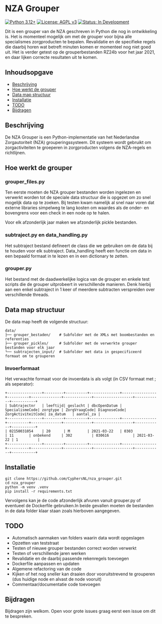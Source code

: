 # NZA Grouper

[![Python 3.12+](https://img.shields.io/badge/python-3.12+-blue.svg)](https://www.python.org/downloads/release/python-3120/)
[![License: AGPL v3](https://img.shields.io/badge/License-AGPL%20v3-blue.svg)](https://www.gnu.org/licenses/agpl-3.0)
[![Status: In Development](https://img.shields.io/badge/Status-In%20Development-orange.svg)]()

Dit is een grouper van de NZA geschreven in Python die nog in ontwikkeling is. Het is momenteel mogelijk om met de grouper voor bijna alle specialismes zorgproducten te bepalen. Revalidatie en de specifieke regels die daarbij horen wat betreft minuten komen er momenteel nog niet goed uit. Het is verder getest op de grouperbestanden RZ24b voor het jaar 2021, en daar lijken correcte resultaten uit te komen.

## Inhoudsopgave
- [Beschrijving](#beschrijving)
- [Hoe werkt de grouper](#hoe-werkt-de-grouper)
- [Data map structuur](#Data-map-structuur)
- [Installatie](#installatie)
- [TODO](#todo)
- [Bijdragen](#bijdragen)

## Beschrijving
De NZA Grouper is een Python-implementatie van het Nederlandse Zorgautoriteit (NZA) grouperingssysteem. Dit systeem wordt gebruikt om zorgactiviteiten te groeperen in zorgproducten volgens de NZA-regels en richtlijnen.

## Hoe werkt de grouper

### grouper_files.py
Ten eerste moeten de NZA grouper bestanden worden ingelezen en verwerkt worden tot de speciale data structuur die is opgezet om zo snel mogelijk data op te zoeken. Bij testen kwam namelijk al snel naar voren dat externe libraries simpelweg te lang kosten om waardes als de onder- en bovengrens voor een check in een node op te halen.

Voor elk afzonderlijk jaar maken we afzonderlijk pickle bestanden.

### subtraject.py en data_handling.py
Het subtraject bestand defineert de class die we gebruiken om de data bij te houden voor elk subtraject. Data_handling heeft een functie om data in een bepaald formaat in te lezen en in een dictionary te zetten.

### grouper.py
Het bestand met de daadwerkelijke logica van de grouper en enkele test scripts die de grouper uitprobeert in verschillende manieren. Denk hierbij aan een enkel subtraject in 1 keer of meerdere subtracten verspreiden over verschillende threads.

## Data map structuur
De data map heeft de volgende structuur:

```
data/
├── grouper_bestaden/    # Subfolder met de XMLs met boombestanden en referenties
├── grouper_pickles/     # Subfolder met de verwerkte grouper bestanden voor elk jaar
└── subtrajecten_input/  # Subfolder met data in gespecificeerd formaat om te grouperen
```

### Invoerformaat
Het verwachte formaat voor de invoerdata is als volgt (in CSV formaat met ; als seperator):
``` CSV
+----------------+---------+----------+--------------+----------------+----------+--------------+-------------+------------------+------------+-----------+
| Subtrajectnr   | leeftijd| geslacht | dbcOpenDatum | SpecialismeCode| zorgtype | ZorgVraagCode| DiagnoseCode| ZorgActiviteitCode| za_datum   | aantal_za |
+----------------+---------+----------+--------------+----------------+----------+--------------+-------------+------------------+------------+-----------+
| 02150031054    | 20      | M        | 2021-03-22   | 0303           | 11       | onbekend     | 302         | 030616           | 2021-03-22 | 1         |
+----------------+---------+----------+--------------+----------------+----------+--------------+-------------+------------------+------------+-----------+
```

## Installatie
```
git clone https://github.com/CyphersNL/nza_grouper.git
cd nza_grouper
python -m venv .venv
pip install -r requirements.txt
```

Vervolgens kan je de code afzonderlijk afvuren vanuit grouper.py of eventueel de Dockerfile gebruiken.In beide gevallen moeten de bestanden in de data folder klaar staan zoals hierboven aangegeven.

## TODO
- Automatisch aanmaken van folders waarin data wordt opgeslagen
- Opzetten van teststraat
- Testen of nieuwe grouper bestanden correct worden verwerkt
- Testen of verschillende jaren werken
- Revalidatie en de daarbij passende rekenregels toevoegen
- Dockerfile aanpassen en updaten
- Algemene refactoring van de code
- Kijken of het nog sneller kan draaien door vooruitstrevend te grouperen (dus huidige node en alvast de node vooruit)
- Commentaar/documentatie code toevoegen

## Bijdragen
Bijdragen zijn welkom. Open voor grote issues graag eerst een issue om dit te bespreken.